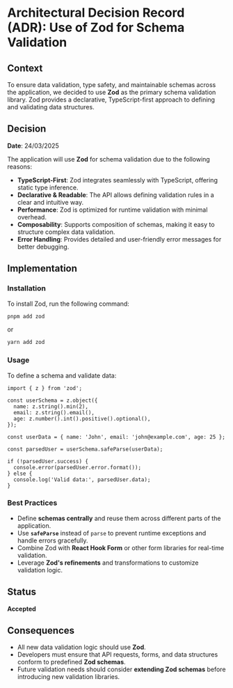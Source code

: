 # Architectural Decision Record (ADR): Use of Zod for Schema Validation

## Context

To ensure data validation, type safety, and maintainable schemas across the application, we decided to use **Zod** as the primary schema validation library. Zod provides a declarative, TypeScript-first approach to defining and validating data structures.

## Decision

**Date**: 24/03/2025

The application will use **Zod** for schema validation due to the following reasons:

- **TypeScript-First**: Zod integrates seamlessly with TypeScript, offering static type inference.
- **Declarative & Readable**: The API allows defining validation rules in a clear and intuitive way.
- **Performance**: Zod is optimized for runtime validation with minimal overhead.
- **Composability**: Supports composition of schemas, making it easy to structure complex data validation.
- **Error Handling**: Provides detailed and user-friendly error messages for better debugging.

## Implementation

### Installation

To install Zod, run the following command:

```sh
pnpm add zod
```

or

```sh
yarn add zod
```

### Usage

To define a schema and validate data:

```tsx
import { z } from 'zod';

const userSchema = z.object({
  name: z.string().min(2),
  email: z.string().email(),
  age: z.number().int().positive().optional(),
});

const userData = { name: 'John', email: 'john@example.com', age: 25 };

const parsedUser = userSchema.safeParse(userData);

if (!parsedUser.success) {
  console.error(parsedUser.error.format());
} else {
  console.log('Valid data:', parsedUser.data);
}
```

### Best Practices

- Define **schemas centrally** and reuse them across different parts of the application.
- Use **`safeParse`** instead of `parse` to prevent runtime exceptions and handle errors gracefully.
- Combine Zod with **React Hook Form** or other form libraries for real-time validation.
- Leverage **Zod's refinements** and transformations to customize validation logic.

## Status

**Accepted**

## Consequences

- All new data validation logic should use **Zod**.
- Developers must ensure that API requests, forms, and data structures conform to predefined **Zod schemas**.
- Future validation needs should consider **extending Zod schemas** before introducing new validation libraries.

